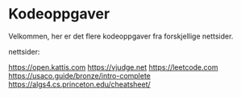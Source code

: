# Kodeoppgaver

Velkommen, her er det flere kodeoppgaver fra forskjellige nettsider. 

nettsider:

https://open.kattis.com
https://vjudge.net
https://leetcode.com
https://usaco.guide/bronze/intro-complete
https://algs4.cs.princeton.edu/cheatsheet/
